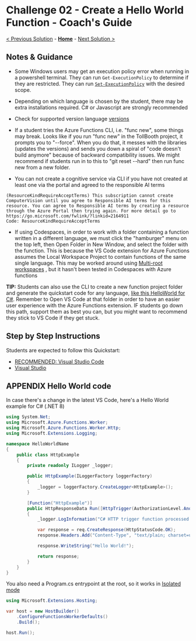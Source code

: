 # Challenge 02 - Create a Hello World Function - Coach's Guide 

[< Previous Solution](./Solution-01.md) - **[Home](./README.md)** - [Next Solution >](./Solution-03.md)

## Notes & Guidance

- Some Windows users may get an execution policy error when running in a powershell terminal.  They can run `Get-ExecutionPolicy` to determine if they are restricted.  They can run [`Set-ExecutionPolicy`](https://docs.microsoft.com/en-us/powershell/module/microsoft.powershell.security/set-executionpolicy?view=powershell-7) with the desired scope.
- Depending on which language is chosen by the student, there may be extra installations required. C# or Javascript are strongly recommended
- Check for supported version language [versions](https://docs.microsoft.com/en-us/azure/azure-functions/supported-languages)
- If a student tries the Azure Functions CLI, i.e. "func new", some things may break. Looks like if you run "func new" in the TollBooth project, it prompts you to "--force". When you do that, it messes with the libraries (updates the versions) and sends you down a spiral of "code doesn't build anymore" because of backward compatibility issues. We might recommend if students run in to this to "git  reset --hard" then run func new from a new folder.

- You can not create a cognitive service via CLI if you have not created at least one via the portal and agreed to the responsible AI terms
```
(ResourceKindRequireAcceptTerms) This subscription cannot create ComputerVision until you agree to Responsible AI terms for this resource. You can agree to Responsible AI terms by creating a resource through the Azure Portal then trying again. For more detail go to https://go.microsoft.com/fwlink/?linkid=2164911
Code: ResourceKindRequireAcceptTerms
``` 

- If using Codespaces, in order to work with a folder containing a function written in a different language, we must click the "hamburger" menu on the top left, then Open Folder in New Window, and select the folder with the function. This is because the VS Code extension for Azure Functions assumes the Local Workspace Project to contain functions of the same single language. This may be worked around using [Multi-root workspaces](https://github.com/microsoft/vscode-azurefunctions/wiki/Multiple-function-projects) , but it hasn't been tested in Codespaces with Azure functions 

**TIP:** Students can also use the CLI to create a new function project folder and generate the quickstart code for any language, [like this HelloWorld for C#](https://learn.microsoft.com/en-us/azure/azure-functions/create-first-function-cli-csharp?tabs=windows%2Cazure-cli#create-a-local-function-project). Remember to Open VS Code at that folder in order to have an easier user experience with the Azure Functions extension.   IF students go down this path, support them as best you can, but you might want to recommend they stick to VS Code if they get stuck.


## Step by Step Instructions
Students are expected to follow this Quickstart: 
- [RECOMMENDED: Visual Studio Code](https://docs.microsoft.com/en-us/azure/azure-functions/create-first-function-vs-code-csharp)
- [Visual Studio](https://docs.microsoft.com/en-us/azure/azure-functions/functions-create-your-first-function-visual-studio)

## APPENDIX Hello World code
In case there's a change in the latest VS Code, here's a Hello World example for C# (.NET 8)

```csharp
using System.Net;
using Microsoft.Azure.Functions.Worker;
using Microsoft.Azure.Functions.Worker.Http;
using Microsoft.Extensions.Logging;

namespace HelloWorldName
{
    public class HttpExample
    {
        private readonly ILogger _logger;

        public HttpExample(ILoggerFactory loggerFactory)
        {
            _logger = loggerFactory.CreateLogger<HttpExample>();
        }

        [Function("HttpExample")]
        public HttpResponseData Run([HttpTrigger(AuthorizationLevel.Anonymous, "get", "post")] HttpRequestData req)
        {
            _logger.LogInformation("C# HTTP trigger function processed a request.");

            var response = req.CreateResponse(HttpStatusCode.OK);
            response.Headers.Add("Content-Type", "text/plain; charset=utf-8");

            response.WriteString("Hello World!");

            return response;
        }
    }
}
```

You also need a Program.cs entrypoint at the root, so it works in [Isolated mode](https://learn.microsoft.com/en-us/azure/azure-functions/dotnet-isolated-process-guide?tabs=windows)
```csharp
using Microsoft.Extensions.Hosting;

var host = new HostBuilder()
    .ConfigureFunctionsWorkerDefaults()
    .Build();

host.Run();
```